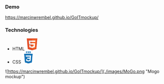### Demo

https://marcinwrembel.github.io/GoITmockup/


### Technologies

- HTML <img src="https://github.com/devicons/devicon/blob/master/icons/html5/html5-original.svg" title="HTML5" alt="HTML" width="40" height="40"/>&nbsp;
- CSS <img src="https://github.com/devicons/devicon/blob/master/icons/css3/css3-plain-wordmark.svg"  title="CSS3" alt="CSS" width="40" height="40"/>&nbsp;

![https://marcinwrembel.github.io/GoITmockup/](./images/MoGo.png "Mogo mockup")
